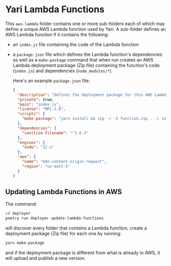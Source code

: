 # Yari Lambda Functions

This `aws-lambda` folder contains one or more sub-folders each of which may
define a unique AWS Lambda function used by Yari. A sub-folder defines an AWS
Lambda function if it contains the following:

- an `index.js` file containing the code of the Lambda function
- a `package.json` file which defines the Lambda function's dependencies as
  well as a `make-package` command that when run creates an AWS Lambda
  deployment package (Zip file) containing the function's code (`index.js`)
  and dependencies (`node_modules/*`).

  Here's an example `package.json` file:

  ```json
  {
    "description": "Defines the deployment package for this AWS Lambda function.",
    "private": true,
    "main": "index.js",
    "license": "MPL-2.0",
    "scripts": {
      "make-package": "yarn install && zip -r -X function.zip . -i index.js 'node_modules/*'"
    },
    "dependencies": {
      "sanitize-filename": "^1.6.3"
    },
    "engines": {
      "node": "12.x"
    },
    "aws": {
      "name": "mdn-content-origin-request",
      "region": "us-east-1"
    }
  }
  ```

## Updating Lambda Functions in AWS

The command:

```sh
cd deployer
poetry run deployer update-lambda-functions
```

will discover every folder that contains a Lambda function, create a
deployment package (Zip file) for each one by running:

```sh
yarn make-package
```

and if the deployment package is different from what is already in AWS,
it will upload and publish a new version.
